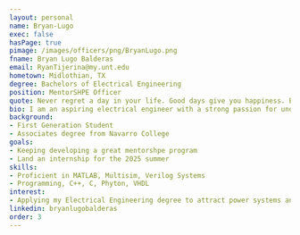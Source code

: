 ```yaml
---
layout: personal
name: Bryan-Lugo
exec: false
hasPage: true
pimage: /images/officers/png/BryanLugo.png
fname: Bryan Lugo Balderas
email: RyanTijerina@my.unt.edu
hometown: Midlothian, TX
degree: Bachelors of Electrical Engineering
position: MentorSHPE Officer
quote: Never regret a day in your life. Good days give you happiness. Bad days give you experience. The worst days are lessons. The best days give you memories. You cannot have the good without the bad.
bio: I am an aspiring electrical engineer with a strong passion for understanding how my field has shaped the world and continues to drive innovation. I'm committed to mastering the principles of electrical engineering, inspired by the real-world impact of technology—whether it's power systems, electronics, or modern computing. I'm eager to contribute to the ongoing evolution of technology, knowing that it plays a crucial role in solving global challenges and improving the quality of life for people everywhere.
background:
- First Generation Student 
- Associates degree from Navarro College 
goals:
- Keeping developing a great mentorshpe program 
- Land an internship for the 2025 summer
skills:
- Proficient in MATLAB, Multisim, Verilog Systems 
- Programming, C++, C, Phyton, VHDL
interest: 
- Applying my Electrical Engineering degree to attract power systems and electronics opportunities.
linkedin: bryanlugobalderas
order: 3
---
```


